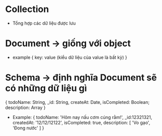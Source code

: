 # Collection
- Tổng hợp các dữ liệu được lưu
# Document -> giống với object
+ example
{
    key: value (kiểu dữ liệu của value là bất kỳ)
}
# Schema -> định nghĩa Document sẽ có những dữ liệu gì
{
    todoName: String,
    _id: String,
    createAt: Date,
    isCompleted: Boolean;
    description: Array
}
+ Example:
{
    todoName: 'Hôm nay nấu cơm cúng rằm!',
    _id:12321321,
    createdAt: '12/12/12122',
    isCompleted: true,
    description: [
        'Vo gạo',
        'Đong nước'
    ]
}
